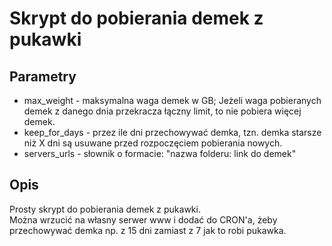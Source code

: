 # Skrypt do pobierania demek z pukawki

## Parametry
* max_weight - maksymalna waga demek w GB; Jeżeli waga pobieranych demek z danego dnia przekracza łączny limit, to nie pobiera więcej demek.
* keep_for_days - przez ile dni przechowywać demka, tzn. demka starsze niż X dni są usuwane przed rozpoczęciem pobierania nowych.
* servers_urls - słownik o formacie: "nazwa folderu: link do demek"


## Opis
Prosty skrypt do pobierania demek z pukawki. <br />
Można wrzucić na własny serwer www i dodać do CRON'a, żeby przechowywać demka np. z 15 dni zamiast z 7 jak to robi pukawka.
